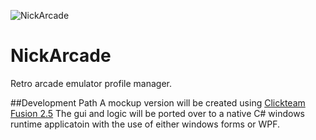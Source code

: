 ![NickArcade](http://www.gameshowgarbage.com/Pictures/Inductions/Nick%20Arcade%20Pic%201.jpg)

# NickArcade
Retro arcade emulator profile manager.

##Development Path
A mockup version will be created using [Clickteam Fusion 2.5](http://www.clickteam.com/clickteam-fusion-2-5-developer)
The gui and logic will be ported over to a native C# windows runtime applicatoin with the use of either windows forms or WPF.

